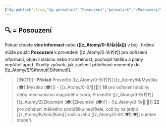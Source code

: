 ```yaml
---
{"dg-publish":true,"dg-permalink":"Posouzení","permalink":"/Posouzení/","noteIcon":""}
---
```


## 🔍 = Posouzení
Pokud chcete **více informací** nebo **([[z_Atomy/0-9/👍\|👍]])** v boji, hrdina může použít **Posouzení** k provedení [[z_Atomy/0-9/❓\|❓]] pro odhalení informací, objevil slabinu nebo zranitelnost, pochopil taktiku a plány nepřátel apod. Skvělý způsob, jak začlenit příběhové momenty do [[z_Atomy/S/Střetnutí\|Střetnutí]].
>[!NOTE]- **Příklad** 
>Proveďte [[z_Atomy/0-9/❓\|❓]] [[z_Atomy/M/Mystika (🎓)\|Mystika (🎓)]] - [[z_Atomy/0-9/📶\|📶]] **18** pro odhalení slabiny nebo mechanismu magického tvora;
>Proveďte [[z_Atomy/0-9/❓\|❓]] [[z_Atomy/Z/Zkoumání (🎓)\|Zkoumání (🎓)]] - [[z_Atomy/0-9/📶\|📶]] **22** pro odhalení měkkého podbřišku nepřítele, což by na jedno [[z_Atomy/K/Kolo\|Kolo]] snížilo jeho [[z_Atomy/0-9/⛉⛊\|⛉⛊]] o jeden stupeň.